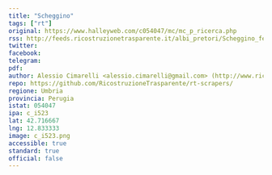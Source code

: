 ```yaml
---
title: "Scheggino"
tags: ["rt"]
original: https://www.halleyweb.com/c054047/mc/mc_p_ricerca.php
rss: http://feeds.ricostruzionetrasparente.it/albi_pretori/Scheggino_feed.xml
twitter: 
facebook: 
telegram: 
pdf: 
author: Alessio Cimarelli <alessio.cimarelli@gmail.com> (http://www.ricostruzionetrasparente.it)
repo: https://github.com/RicostruzioneTrasparente/rt-scrapers/
regione: Umbria
provincia: Perugia
istat: 054047
ipa: c_i523
lat: 42.716667
lng: 12.833333
image: c_i523.png
accessible: true
standard: true
official: false
---
```

